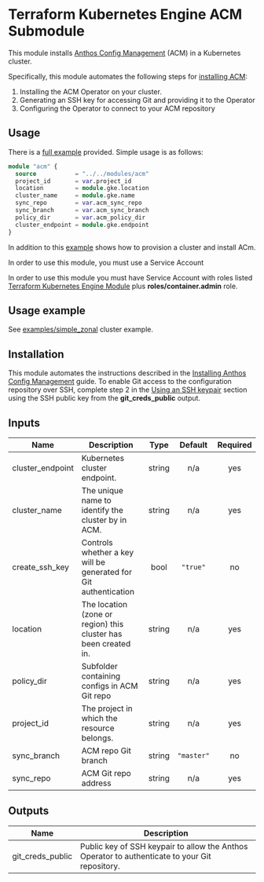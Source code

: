 # Terraform Kubernetes Engine ACM Submodule

This module installs [Anthos Config Management](https://cloud.google.com/anthos-config-management/docs/) (ACM) in a Kubernetes cluster.

Specifically, this module automates the following steps for [installing ACM](https://cloud.google.com/anthos-config-management/docs/how-to/installing):
1. Installing the ACM Operator on your cluster.
2. Generating an SSH key for accessing Git and providing it to the Operator
3. Configuring the Operator to connect to your ACM repository

## Usage

There is a [full example](../../examples/simple_zonal) provided. Simple usage is as follows:

```tf
module "acm" {
  source           = "../../modules/acm"
  project_id       = var.project_id
  location         = module.gke.location
  cluster_name     = module.gke.name
  sync_repo        = var.acm_sync_repo
  sync_branch      = var.acm_sync_branch
  policy_dir       = var.acm_policy_dir
  cluster_endpoint = module.gke.endpoint
}
```


In addition to this [example](../../examples/simple_zonal) shows how to provision a cluster and install ACm. 


In order to use this module, you must use a Service Account 

In order to use this module you must have Service Account with roles listed [Terraform Kubernetes Engine Module](../../README.md)
plus **roles/container.admin** role.

## Usage example

See [examples/simple_zonal](../../examples/simple_zonal) cluster example.

## Installation

This module automates the instructions described in the [Installing Anthos Config Management](https://cloud.google.com/anthos-config-management/docs/how-to/installing) guide.
To enable Git access to the configuration repository over SSH, complete step 2 in the [Using an SSH keypair](https://cloud.google.com/anthos-config-management/docs/how-to/installing#git-creds-ssh) section using the SSH public key from the **git\_creds\_public** output.

 <!-- BEGINNING OF PRE-COMMIT-TERRAFORM DOCS HOOK -->
## Inputs

| Name | Description | Type | Default | Required |
|------|-------------|:----:|:-----:|:-----:|
| cluster\_endpoint | Kubernetes cluster endpoint. | string | n/a | yes |
| cluster\_name | The unique name to identify the cluster by in ACM. | string | n/a | yes |
| create\_ssh\_key | Controls whether a key will be generated for Git authentication | bool | `"true"` | no |
| location | The location (zone or region) this cluster has been created in. | string | n/a | yes |
| policy\_dir | Subfolder containing configs in ACM Git repo | string | n/a | yes |
| project\_id | The project in which the resource belongs. | string | n/a | yes |
| sync\_branch | ACM repo Git branch | string | `"master"` | no |
| sync\_repo | ACM Git repo address | string | n/a | yes |

## Outputs

| Name | Description |
|------|-------------|
| git\_creds\_public | Public key of SSH keypair to allow the Anthos Operator to authenticate to your Git repository. |

 <!-- END OF PRE-COMMIT-TERRAFORM DOCS HOOK -->

